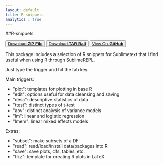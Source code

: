 ```yaml
---
layout: default
title: R-snippets
analytics : true
---
```


##R-snippets

<div align="left">
	<button class="clean-gray"><a href="https://github.com/jvcasill/R-snippets/zipball/master">Download <strong>ZIP File</strong></a></button>
	<button class="clean-gray"><a href="https://github.com/jvcasill/R-snippets/tarball/master">Download <strong>TAR Ball</strong></a></button>
	<button class="clean-gray"><a href="https://github.com/jvcasill/R-snippets">View On <strong>GitHub</strong></a></button>
</div>

This package includes a selection of R snippets for Sublimetext that I find useful when using R through SublimeREPL.

Just type the trigger and hit the tab key.  

Main triggers:  

- "plot": templates for plotting in base R
- "edit": options useful for data cleansing and saving
- "desc": descriptive statistics of data
- "ttest": distinct types of t-test
- "aov": distinct analysis of variance models
- "lm": linear and logistic regression
- "lmem": linear mixed effects models

Extras:  

- "subset": make subsets of a DF
- "read": read/load/install data/packages into R
- "save": save plots, dfs, tables, etc.
- "tikz": template for creating R plots in LaTeX

